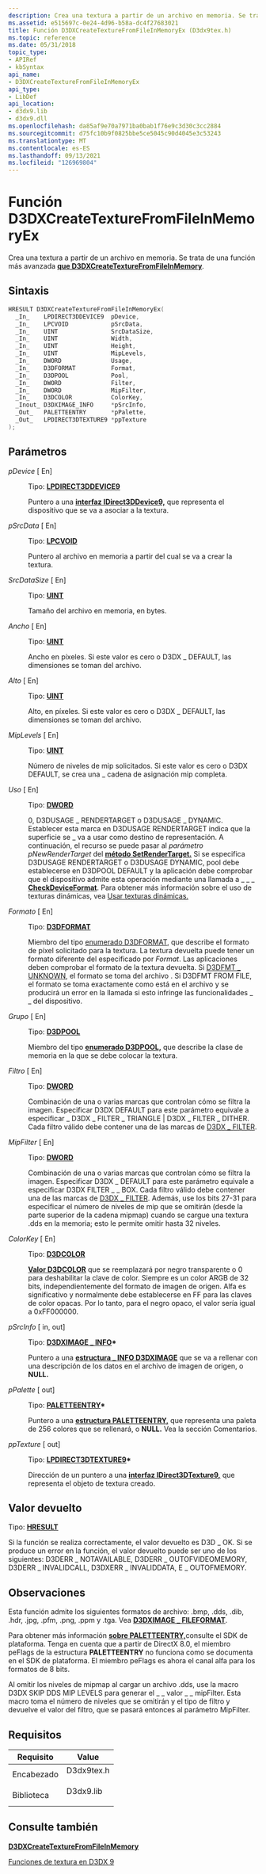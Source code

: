 ```yaml
---
description: Crea una textura a partir de un archivo en memoria. Se trata de una función más avanzada que D3DXCreateTextureFromFileInMemory.
ms.assetid: e515697c-0e24-4d96-b58a-dc4f27683021
title: Función D3DXCreateTextureFromFileInMemoryEx (D3dx9tex.h)
ms.topic: reference
ms.date: 05/31/2018
topic_type:
- APIRef
- kbSyntax
api_name:
- D3DXCreateTextureFromFileInMemoryEx
api_type:
- LibDef
api_location:
- d3dx9.lib
- d3dx9.dll
ms.openlocfilehash: da85af9e70a7971ba0bab1f76e9c3d30c3cc2884
ms.sourcegitcommit: d75fc10b9f0825bbe5ce5045c90d4045e3c53243
ms.translationtype: MT
ms.contentlocale: es-ES
ms.lasthandoff: 09/13/2021
ms.locfileid: "126969804"
---
```

# <a name="d3dxcreatetexturefromfileinmemoryex-function"></a>Función D3DXCreateTextureFromFileInMemoryEx

Crea una textura a partir de un archivo en memoria. Se trata de una función más avanzada [**que D3DXCreateTextureFromFileInMemory**](d3dxcreatetexturefromfileinmemory.md).

## <a name="syntax"></a>Sintaxis


```C++
HRESULT D3DXCreateTextureFromFileInMemoryEx(
  _In_    LPDIRECT3DDEVICE9  pDevice,
  _In_    LPCVOID            pSrcData,
  _In_    UINT               SrcDataSize,
  _In_    UINT               Width,
  _In_    UINT               Height,
  _In_    UINT               MipLevels,
  _In_    DWORD              Usage,
  _In_    D3DFORMAT          Format,
  _In_    D3DPOOL            Pool,
  _In_    DWORD              Filter,
  _In_    DWORD              MipFilter,
  _In_    D3DCOLOR           ColorKey,
  _Inout_ D3DXIMAGE_INFO     *pSrcInfo,
  _Out_   PALETTEENTRY       *pPalette,
  _Out_   LPDIRECT3DTEXTURE9 *ppTexture
);
```



## <a name="parameters"></a>Parámetros

<dl> <dt>

*pDevice* \[ En\]
</dt> <dd>

Tipo: **[ **LPDIRECT3DDEVICE9**](/windows/win32/api/d3d9helper/nn-d3d9helper-idirect3ddevice9)**

Puntero a una [**interfaz IDirect3DDevice9,**](/windows/win32/api/d3d9helper/nn-d3d9helper-idirect3ddevice9) que representa el dispositivo que se va a asociar a la textura.

</dd> <dt>

*pSrcData* \[ En\]
</dt> <dd>

Tipo: **[ **LPCVOID**](../winprog/windows-data-types.md)**

Puntero al archivo en memoria a partir del cual se va a crear la textura.

</dd> <dt>

*SrcDataSize* \[ En\]
</dt> <dd>

Tipo: **[ **UINT**](../winprog/windows-data-types.md)**

Tamaño del archivo en memoria, en bytes.

</dd> <dt>

*Ancho* \[ En\]
</dt> <dd>

Tipo: **[ **UINT**](../winprog/windows-data-types.md)**

Ancho en píxeles. Si este valor es cero o D3DX \_ DEFAULT, las dimensiones se toman del archivo.

</dd> <dt>

*Alto* \[ En\]
</dt> <dd>

Tipo: **[ **UINT**](../winprog/windows-data-types.md)**

Alto, en píxeles. Si este valor es cero o D3DX \_ DEFAULT, las dimensiones se toman del archivo.

</dd> <dt>

*MipLevels* \[ En\]
</dt> <dd>

Tipo: **[ **UINT**](../winprog/windows-data-types.md)**

Número de niveles de mip solicitados. Si este valor es cero o D3DX DEFAULT, se crea una \_ cadena de asignación mip completa.

</dd> <dt>

*Uso* \[ En\]
</dt> <dd>

Tipo: **[ **DWORD**](../winprog/windows-data-types.md)**

0, D3DUSAGE \_ RENDERTARGET o D3DUSAGE \_ DYNAMIC. Establecer esta marca en D3DUSAGE RENDERTARGET indica que la superficie se \_ va a usar como destino de representación. A continuación, el recurso se puede pasar al *parámetro pNewRenderTarget* del [**método SetRenderTarget.**](/windows/desktop/api) Si se especifica D3DUSAGE RENDERTARGET o D3DUSAGE DYNAMIC, pool debe establecerse en D3DPOOL DEFAULT y la aplicación debe comprobar que el dispositivo admite esta operación mediante una llamada a \_ \_  \_ [**CheckDeviceFormat**](/windows/desktop/api). Para obtener más información sobre el uso de texturas dinámicas, vea [Usar texturas dinámicas.](performance-optimizations.md)

</dd> <dt>

*Formato* \[ En\]
</dt> <dd>

Tipo: **[D3DFORMAT](d3dformat.md)**

Miembro del tipo [enumerado D3DFORMAT,](d3dformat.md) que describe el formato de píxel solicitado para la textura. La textura devuelta puede tener un formato diferente del especificado por *Format*. Las aplicaciones deben comprobar el formato de la textura devuelta. Si [D3DFMT \_ UNKNOWN](other-d3dx-constants.md), el formato se toma del archivo . Si D3DFMT FROM FILE, el formato se toma exactamente como está en el archivo y se producirá un error en la llamada si esto infringe las funcionalidades \_ \_ del dispositivo.

</dd> <dt>

*Grupo* \[ En\]
</dt> <dd>

Tipo: **[ **D3DPOOL**](./d3dpool.md)**

Miembro del tipo [**enumerado D3DPOOL,**](./d3dpool.md) que describe la clase de memoria en la que se debe colocar la textura.

</dd> <dt>

*Filtro* \[ En\]
</dt> <dd>

Tipo: **[ **DWORD**](../winprog/windows-data-types.md)**

Combinación de una o varias marcas que controlan cómo se filtra la imagen. Especificar D3DX DEFAULT para este parámetro equivale a especificar \_ D3DX \_ FILTER \_ TRIANGLE \| D3DX \_ FILTER \_ DITHER. Cada filtro válido debe contener una de las marcas de [D3DX \_ FILTER](d3dx-filter.md).

</dd> <dt>

*MipFilter* \[ En\]
</dt> <dd>

Tipo: **[ **DWORD**](../winprog/windows-data-types.md)**

Combinación de una o varias marcas que controlan cómo se filtra la imagen. Especificar D3DX \_ DEFAULT para este parámetro equivale a especificar D3DX FILTER \_ \_ BOX. Cada filtro válido debe contener una de las marcas de [D3DX \_ FILTER](d3dx-filter.md). Además, use los bits 27-31 para especificar el número de niveles de mip que se omitirán (desde la parte superior de la cadena mipmap) cuando se cargue una textura .dds en la memoria; esto le permite omitir hasta 32 niveles.

</dd> <dt>

*ColorKey* \[ En\]
</dt> <dd>

Tipo: **[ **D3DCOLOR**](d3dcolor.md)**

[**Valor D3DCOLOR**](d3dcolor.md) que se reemplazará por negro transparente o 0 para deshabilitar la clave de color. Siempre es un color ARGB de 32 bits, independientemente del formato de imagen de origen. Alfa es significativo y normalmente debe establecerse en FF para las claves de color opacas. Por lo tanto, para el negro opaco, el valor sería igual a 0xFF000000.

</dd> <dt>

*pSrcInfo* \[ in, out\]
</dt> <dd>

Tipo: **[ **D3DXIMAGE \_ INFO**](d3dximage-info.md)\***

Puntero a una [**estructura \_ INFO D3DXIMAGE**](d3dximage-info.md) que se va a rellenar con una descripción de los datos en el archivo de imagen de origen, o **NULL.**

</dd> <dt>

*pPalette* \[ out\]
</dt> <dd>

Tipo: **[ **PALETTEENTRY**](/windows/win32/api/wingdi/ns-wingdi-paletteentry)\***

Puntero a una [**estructura PALETTEENTRY,**](/windows/win32/api/wingdi/ns-wingdi-paletteentry) que representa una paleta de 256 colores que se rellenará, o **NULL.** Vea la sección Comentarios.

</dd> <dt>

*ppTexture* \[ out\]
</dt> <dd>

Tipo: **[ **LPDIRECT3DTEXTURE9**](/windows/win32/api/d3d9helper/nn-d3d9helper-idirect3dtexture9)\***

Dirección de un puntero a una [**interfaz IDirect3DTexture9,**](/windows/win32/api/d3d9helper/nn-d3d9helper-idirect3dtexture9) que representa el objeto de textura creado.

</dd> </dl>

## <a name="return-value"></a>Valor devuelto

Tipo: **[ **HRESULT**](https://msdn.microsoft.com/library/Bb401631(v=MSDN.10).aspx)**

Si la función se realiza correctamente, el valor devuelto es D3D \_ OK. Si se produce un error en la función, el valor devuelto puede ser uno de los siguientes: D3DERR \_ NOTAVAILABLE, D3DERR \_ OUTOFVIDEOMEMORY, D3DERR \_ INVALIDCALL, D3DXERR \_ INVALIDDATA, E \_ OUTOFMEMORY.

## <a name="remarks"></a>Observaciones

Esta función admite los siguientes formatos de archivo: .bmp, .dds, .dib, .hdr, .jpg, .pfm, .png, .ppm y .tga. Vea [**D3DXIMAGE \_ FILEFORMAT**](./d3dximage-fileformat.md).

Para obtener más información [**sobre PALETTEENTRY,**](/windows/win32/api/wingdi/ns-wingdi-paletteentry)consulte el SDK de plataforma. Tenga en cuenta que a partir de DirectX 8.0, el miembro peFlags de la estructura **PALETTEENTRY** no funciona como se documenta en el SDK de plataforma. El miembro peFlags es ahora el canal alfa para los formatos de 8 bits.

Al omitir los niveles de mipmap al cargar un archivo .dds, use la macro D3DX SKIP DDS MIP LEVELS para generar el \_ \_ valor \_ \_ mipFilter. Esta macro toma el número de niveles que se omitirán y el tipo de filtro y devuelve el valor del filtro, que se pasará entonces al parámetro MipFilter.

## <a name="requirements"></a>Requisitos



| Requisito | Value |
|--------------------|---------------------------------------------------------------------------------------|
| Encabezado<br/>  | <dl> <dt>D3dx9tex.h</dt> </dl> |
| Biblioteca<br/> | <dl> <dt>D3dx9.lib</dt> </dl>  |



## <a name="see-also"></a>Consulte también

<dl> <dt>

[**D3DXCreateTextureFromFileInMemory**](d3dxcreatetexturefromfileinmemory.md)
</dt> <dt>

[Funciones de textura en D3DX 9](dx9-graphics-reference-d3dx-functions-texture.md)
</dt> </dl>

 

 
